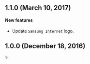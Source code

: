## 1.1.0 (March 10, 2017)

#### New features

* Update `Samsung Internet` logo.


## 1.0.0 (December 18, 2016)

✨
